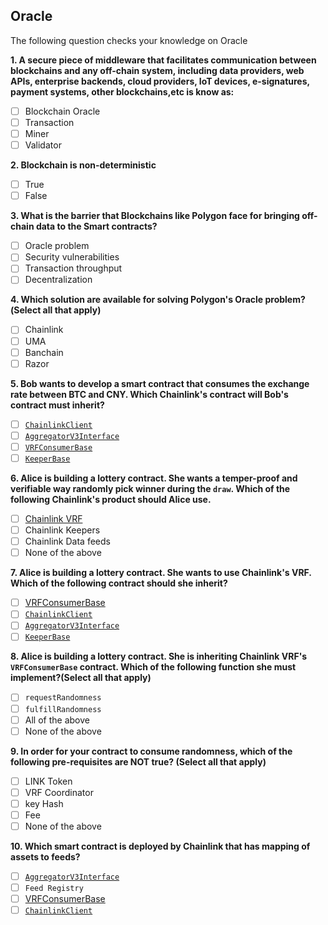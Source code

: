 ## Oracle
The following question checks your knowledge on Oracle

**1. A secure piece of middleware that facilitates communication between blockchains and any off-chain system, including data providers, web APIs, enterprise backends, cloud providers, IoT devices, e-signatures, payment systems, other blockchains,etc is know as:**
- [ ] Blockchain Oracle
- [ ] Transaction
- [ ] Miner
- [ ] Validator

**2. Blockchain is non-deterministic**
- [ ] True
- [ ] False

**3. What is the barrier that Blockchains like Polygon face for bringing off-chain data to the Smart contracts?**
- [ ] Oracle problem
- [ ] Security vulnerabilities
- [ ] Transaction throughput
- [ ] Decentralization

**4. Which solution are available for solving Polygon's Oracle problem?(Select all that apply)**
- [ ] Chainlink
- [ ] UMA
- [ ] Banchain
- [ ] Razor

**5. Bob wants to develop a smart contract that consumes the exchange rate between BTC and CNY. Which Chainlink's contract will Bob's contract must inherit?**
- [ ] [`ChainlinkClient`](https://github.com/smartcontractkit/chainlink/blob/develop/contracts/src/v0.6/ChainlinkClient.sol)
- [ ] [`AggregatorV3Interface`](https://github.com/smartcontractkit/chainlink/blob/develop/contracts/src/v0.6/interfaces/AggregatorV3Interface.sol)
- [ ] [`VRFConsumerBase`](https://github.com/smartcontractkit/chainlink/blob/develop/contracts/src/v0.6/VRFConsumerBase.sol)
- [ ] [`KeeperBase`](https://github.com/smartcontractkit/chainlink/blob/develop/contracts/src/v0.6/KeeperBase.sol) 

**6. Alice is building a lottery contract. She wants a temper-proof and verifiable way randomly pick winner during the `draw`. Which of the following Chainlink's product should Alice use.**
- [ ] [Chainlink VRF](https://chain.link/chainlink-vrf)
- [ ] Chainlink Keepers
- [ ] Chainlink Data feeds
- [ ] None of the above

**7. Alice is building a lottery contract. She wants to use Chainlink's VRF. Which of the following contract should she inherit?**
- [ ] [VRFConsumerBase](https://github.com/smartcontractkit/chainlink/blob/master/contracts/src/v0.8/VRFConsumerBase.sol)
- [ ] [`ChainlinkClient`](https://github.com/smartcontractkit/chainlink/blob/develop/contracts/src/v0.6/ChainlinkClient.sol)
- [ ] [`AggregatorV3Interface`](https://github.com/smartcontractkit/chainlink/blob/develop/contracts/src/v0.6/interfaces/AggregatorV3Interface.sol)
- [ ] [`KeeperBase`](https://github.com/smartcontractkit/chainlink/blob/develop/contracts/src/v0.6/KeeperBase.sol)

**8. Alice is building a lottery contract. She is inheriting Chainlink VRF's `VRFConsumerBase` contract. Which of the following function she must implement?(Select all that apply)**
- [ ] `requestRandomness`
- [ ] `fulfillRandomness`
- [ ] All of the above
- [ ] None of the above

**9. In order for your contract to consume randomness, which of the following pre-requisites are NOT true? (Select all that apply)**
- [ ] LINK Token
- [ ] VRF Coordinator
- [ ] key Hash
- [ ] Fee
- [ ] None of the above

**10. Which smart contract is deployed by Chainlink that has mapping of assets to feeds?**
- [ ] [`AggregatorV3Interface`](https://github.com/smartcontractkit/chainlink/blob/develop/contracts/src/v0.8/interfaces/AggregatorV3Interface.sol)
- [ ] `Feed Registry`
- [ ] [VRFConsumerBase](https://github.com/smartcontractkit/chainlink/blob/master/contracts/src/v0.8/VRFConsumerBase.sol)
- [ ] [`ChainlinkClient`](https://github.com/smartcontractkit/chainlink/blob/develop/contracts/src/v0.6/ChainlinkClient.sol)